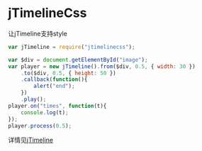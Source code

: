 # jTimelineCss
让jTimeline支持style

```javascript
var jTimeline = require("jtimelinecss");

var $div = document.getElementById("image");
var player = new jTimeline().from($div, 0.5, { width: 30 })
	.to($div, 0.5, { height: 50 })
	.callback(function(){
		alert("end");
	})
	.play();
player.on("times", function(t){
	console.log(t);
});
player.process(0.5);
```

详情见[jTimeline](https://github.com/jatecl/jTimeline)